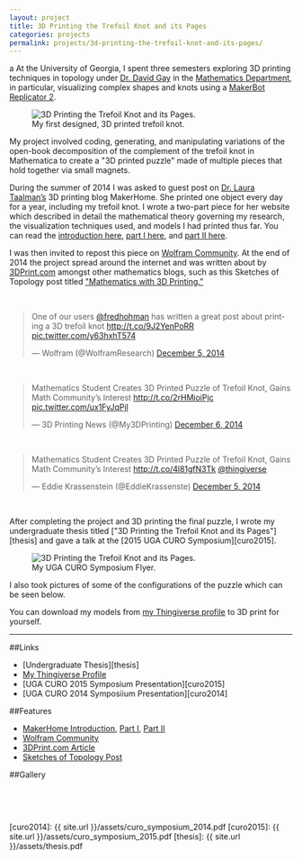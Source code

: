 ```yaml
---
layout: project
title: 3D Printing the Trefoil Knot and its Pages
categories: projects
permalink: projects/3d-printing-the-trefoil-knot-and-its-pages/
---
```

a
At the University of Georgia, I spent three semesters exploring 3D printing techniques in topology under [Dr. David Gay][dg] in the [Mathematics Department][ugamath], in particular, visualizing complex shapes and knots using a [MakerBot Replicator 2][makerbot]. 

<!--more-->

<figure>
  <img class="full" src="/images/projects/trefoil/undergraduate-research.jpg" alt="3D Printing the Trefoil Knot and its Pages.">
  <figcaption>My first designed, 3D printed trefoil knot.</figcaption>
</figure>

My project involved coding, generating, and manipulating variations of the open-book decomposition of the complement of the trefoil knot in Mathematica to create a "3D printed puzzle" made of multiple pieces that hold together via small magnets. 

During the summer of 2014 I was asked to guest post on [Dr. Laura Taalman’s][lt] 3D printing blog MakerHome. She printed one object every day for a year, including my trefoil knot. I wrote a two-part piece for her website which described in detail the mathematical theory governing my research, the visualization techniques used, and models I had printed thus far. You can read the [introduction here][mhi], [part I here][mh1], and [part II here][mh2]. 


I was then invited to repost this piece on [Wolfram Community][wc]. At the end of 2014 the project spread around the internet and was written about by [3DPrint.com][3dprint] amongst other mathematics blogs, such as this Sketches of Topology post titled ["Mathematics with 3D Printing.”][sot] 

&nbsp;

<blockquote class="twitter-tweet tw-align-center" data-cards="hidden" lang="en"><p>One of our users <a href="https://twitter.com/fredhohman">@fredhohman</a> has written a great post about printing a 3D trefoil knot <a href="http://t.co/9J2YenPoRR">http://t.co/9J2YenPoRR</a> <a href="http://t.co/y63hxhT574">pic.twitter.com/y63hxhT574</a></p>&mdash; Wolfram (@WolframResearch) <a href="https://twitter.com/WolframResearch/status/540801977484328960">December 5, 2014</a></blockquote> <script async src="//platform.twitter.com/widgets.js" charset="utf-8"></script>

&nbsp;

<blockquote class="twitter-tweet tw-align-center" data-cards="hidden" lang="en"><p lang="en" dir="ltr">Mathematics Student Creates 3D Printed Puzzle of Trefoil Knot, Gains Math Community’s Interest <a href="http://t.co/2rHMioiPjc">http://t.co/2rHMioiPjc</a> <a href="http://t.co/ux1FyJqPjl">pic.twitter.com/ux1FyJqPjl</a></p>&mdash; 3D Printing News (@My3DPrinting) <a href="https://twitter.com/My3DPrinting/status/541121153168080897">December 6, 2014</a></blockquote> <script async src="//platform.twitter.com/widgets.js" charset="utf-8"></script>

&nbsp;

<blockquote class="twitter-tweet tw-align-center" lang="en"><p lang="en" dir="ltr">Mathematics Student Creates 3D Printed Puzzle of Trefoil Knot, Gains Math Community’s Interest <a href="http://t.co/4l81gfN3Tk">http://t.co/4l81gfN3Tk</a> <a href="https://twitter.com/thingiverse">@thingiverse</a></p>&mdash; Eddie Krassenstein (@EddieKrassenste) <a href="https://twitter.com/EddieKrassenste/status/540833517178195968">December 5, 2014</a></blockquote> <script async src="//platform.twitter.com/widgets.js" charset="utf-8"></script>

&nbsp;

After completing the project and 3D printing the final puzzle, I wrote my undergraduate thesis titled ["3D Printing the Trefoil Knot and its Pages"][thesis] and gave a talk at the [2015 UGA CURO Symposium][curo2015].

<figure>
  <img class="classic" src="/images/projects/trefoil/curo-poster.png" alt="3D Printing the Trefoil Knot and its Pages.">
  <figcaption>My UGA CURO Symposium Flyer.</figcaption>
</figure>

I also took pictures of some of the configurations of the puzzle which can be seen below.

You can download my models from [my Thingiverse profile][thingiverse] to 3D print for yourself.

***

##Links
* [Undergraduate Thesis][thesis]
* [My Thingiverse Profile][thingiverse]
* [UGA CURO 2015 Symposium Presentation][curo2015]
* [UGA CURO 2014 Symposiium Presentation][curo2014]

##Features
* [MakerHome Introduction][mhi], [Part I][mh1], [Part II][mh2]
* [Wolfram Community][wc]
* [3DPrint.com Article][3dprint]
* [Sketches of Topology Post][sot]

##Gallery

<figure>
  <img class="full" src="/images/projects/trefoil/trefoil_puzzle1.jpg" alt="">
  <img class="lhalf" src="/images/projects/trefoil/trefoil_puzzle2.jpg" alt="">
  <img class="rhalf" src="/images/projects/trefoil/trefoil_puzzle3.jpg" alt="">
  <img class="full" src="/images/projects/trefoil/trefoil_puzzle4.jpg" alt="">
  <img class="lhalf" src="/images/projects/trefoil/trefoil_puzzle5.jpg" alt="">
  <img class="rhalf" src="/images/projects/trefoil/trefoil_puzzle6.jpg" alt="">
  <img class="full" src="/images/projects/trefoil/trefoil_puzzle7.jpg" alt="">
  <img class="lhalf" src="/images/projects/trefoil/trefoil_puzzle8.jpg" alt="">
  <img class="rhalf" src="/images/projects/trefoil/trefoil_puzzle9.jpg" alt="">
  <img class="lhalf" src="/images/projects/trefoil/trefoil_puzzle10.jpg" alt="">
  <img class="rhalf" src="/images/projects/trefoil/trefoil_puzzle11.jpg" alt="">
  <img class="lhalf" src="/images/projects/trefoil/trefoil_puzzle12.jpg" alt="">
  <img class="rhalf" src="/images/projects/trefoil/trefoil_puzzle13.jpg" alt="">
  <img class="full" src="/images/projects/trefoil/trefoil_puzzle14.jpg" alt="">
  <img class="full" src="/images/projects/trefoil/trefoil_puzzle15.jpg" alt="">
  <img class="full" src="/images/projects/trefoil/trefoil_puzzle16.jpg" alt="">
  <img class="full" src="/images/projects/trefoil/trefoil_puzzle17.jpg" alt="">
  <img class="lhalf" src="/images/projects/trefoil/trefoil_puzzle18.jpg" alt="">
  <img class="rhalf" src="/images/projects/trefoil/trefoil_puzzle19.jpg" alt="">
  <img class="lhalf" src="/images/projects/trefoil/trefoil_puzzle20.jpg" alt="">
  <img class="rhalf" src="/images/projects/trefoil/trefoil_puzzle21.jpg" alt="">
</figure>

&nbsp;

[topology]: http://en.wikipedia.org/wiki/Topology "Topology."
[dg]: http://euclidlab.org/david-gay/ "Dr. David Gay."
[ugamath]: http://www.math.uga.edu "UGA Mathematics."
[makerbot]: http://store.makerbot.com/replicator2 "MakerBot Replicator 2."
[lt]: http://educ.jmu.edu/~taalmala/ "Dr. Laura Taalman."
[mhi]: http://makerhome.blogspot.com/2014/07/day-311-trefoil-trumpet.html "MakerHome Intro."
[mh1]: http://makerhome.blogspot.com/2014/08/day-355-saturday-guest-fred-hohman-and.html "MakerHome Feature Part I."
[mh2]: http://makerhome.blogspot.com/2014/08/day-356-sunday-guest-fred-hohman-and.html "MakerHome Feature Part II."
[wc]: http://community.wolfram.com/groups/-/m/t/401983?source=frontpage "Wolfram Community Post."
[3dprint]: http://3dprint.com/28780/math-3d-printed-trefoil-knot/ "3DPrint.com Feature."
[sot]: http://sketchesoftopology.wordpress.com/2014/04/25/mathematics-with-3d-printing/ "Sketches of Topology Feature."
[thingiverse]: http://www.thingiverse.com/fredhohman/overview "My Thingiverse Profile."
[curo2014]: {{ site.url }}/assets/curo_symposium_2014.pdf
[curo2015]: {{ site.url }}/assets/curo_symposium_2015.pdf
[thesis]: {{ site.url }}/assets/thesis.pdf
